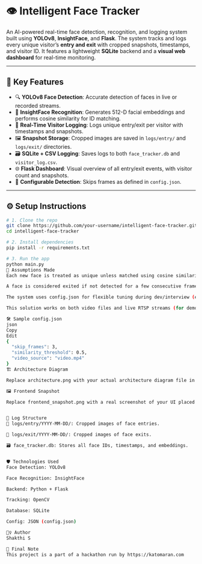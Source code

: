 # 👁️ Intelligent Face Tracker

An AI-powered real-time face detection, recognition, and logging system built using **YOLOv8**, **InsightFace**, and **Flask**. The system tracks and logs every unique visitor’s **entry and exit** with cropped snapshots, timestamps, and visitor ID. It features a lightweight **SQLite** backend and a **visual web dashboard** for real-time monitoring.

---

## 📌 Key Features

- 🔍 **YOLOv8 Face Detection**: Accurate detection of faces in live or recorded streams.
- 🧠 **InsightFace Recognition**: Generates 512-D facial embeddings and performs cosine similarity for ID matching.
- 🔁 **Real-Time Visitor Logging**: Logs unique entry/exit per visitor with timestamps and snapshots.
- 🖼️ **Snapshot Storage**: Cropped images are saved in `logs/entry/` and `logs/exit/` directories.
- 🗃️ **SQLite + CSV Logging**: Saves logs to both `face_tracker.db` and `visitor_log.csv`.
- 🌐 **Flask Dashboard**: Visual overview of all entry/exit events, with visitor count and snapshots.
- 🧾 **Configurable Detection**: Skips frames as defined in `config.json`.

---

## ⚙️ Setup Instructions

```bash
# 1. Clone the repo
git clone https://github.com/your-username/intelligent-face-tracker.git
cd intelligent-face-tracker

# 2. Install dependencies
pip install -r requirements.txt

# 3. Run the app
python main.py
🧠 Assumptions Made
Each new face is treated as unique unless matched using cosine similarity.

A face is considered exited if not detected for a few consecutive frames.

The system uses config.json for flexible tuning during dev/interview (e.g., detection skip).

This solution works on both video files and live RTSP streams (for demo/test).

🛠️ Sample config.json
json
Copy
Edit
{
  "skip_frames": 3,
  "similarity_threshold": 0.5,
  "video_source": "video.mp4"
}
🏗️ Architecture Diagram

Replace architecture.png with your actual architecture diagram file in the repo.

🖼️ Frontend Snapshot

Replace frontend_snapshot.png with a real screenshot of your UI placed in the repo.


🧾 Log Structure
📁 logs/entry/YYYY-MM-DD/: Cropped images of face entries.

📁 logs/exit/YYYY-MM-DD/: Cropped images of face exits.

🗃️ face_tracker.db: Stores all face IDs, timestamps, and embeddings.


🛡️ Technologies Used
Face Detection: YOLOv8

Face Recognition: InsightFace

Backend: Python + Flask

Tracking: OpenCV

Database: SQLite

Config: JSON (config.json)

🙋‍♀️ Author
Shakthi S

🏁 Final Note
This project is a part of a hackathon run by https://katomaran.com


